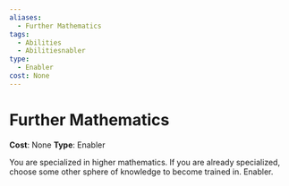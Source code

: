 ```yaml
---
aliases:
  - Further Mathematics
tags:
  - Abilities
  - Abilitiesnabler
type:
  - Enabler
cost: None
---
```


# Further Mathematics

**Cost**: None
**Type**: Enabler

You are specialized in higher mathematics. If you are already specialized, choose some other sphere of knowledge to become trained in. Enabler.

